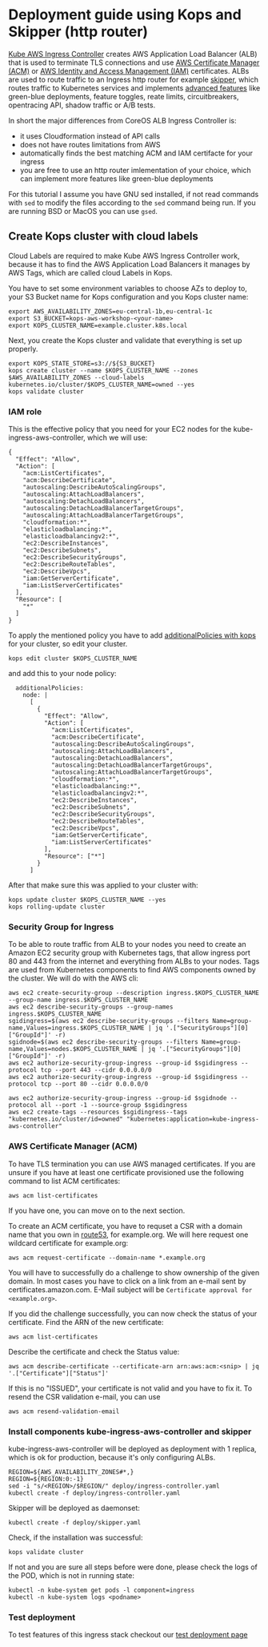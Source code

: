 # Deployment guide using Kops and Skipper (http router)

[Kube AWS Ingress Controller](https://github.com/zalando-incubator/kubernetes-on-aws)
creates AWS Application Load Balancer (ALB) that is used to terminate TLS connections and use
[AWS Certificate Manager (ACM)](https://aws.amazon.com/certificate-manager/) or
[AWS Identity and Access Management (IAM)](http://docs.aws.amazon.com/IAM/latest/APIReference/Welcome.html)
certificates. ALBs are used to route traffic to an Ingress http router for example
[skipper](https://github.com/zalando/skipper/), which routes
traffic to Kubernetes services and implements
[advanced features](https://zalando.github.io/skipper/dataclients/kubernetes/)
like green-blue deployments, feature toggles, reate limits,
circuitbreakers, opentracing API, shadow traffic or A/B tests.

In short the major differences from CoreOS ALB Ingress Controller is:

- it uses Cloudformation instead of API calls
- does not have routes limitations from AWS
- automatically finds the best matching ACM and IAM certifacte for your ingress
- you are free to use an http router imlementation of your choice, which can implement more features like green-blue deployments

For this tutorial I assume you have GNU sed installed, if not read
commands with `sed` to modify the files according to the `sed` command
being run. If you are running BSD or MacOS you can use `gsed`.

## Create Kops cluster with cloud labels

Cloud Labels are required to make Kube AWS Ingress Controller work,
because it has to find the AWS Application Load Balancers it manages
by AWS Tags, which are called cloud Labels in Kops.

You have to set some environment variables to choose AZs to deploy to,
your S3 Bucket name for Kops configuration and you Kops cluster name:

```
export AWS_AVAILABILITY_ZONES=eu-central-1b,eu-central-1c
export S3_BUCKET=kops-aws-workshop-<your-name>
export KOPS_CLUSTER_NAME=example.cluster.k8s.local
```


Next, you create the Kops cluster and validate that everything is set up properly.

```
export KOPS_STATE_STORE=s3://${S3_BUCKET}
kops create cluster --name $KOPS_CLUSTER_NAME --zones $AWS_AVAILABILITY_ZONES --cloud-labels kubernetes.io/cluster/$KOPS_CLUSTER_NAME=owned --yes
kops validate cluster
```

### IAM role

This is the effective policy that you need for your EC2 nodes for the
kube-ingress-aws-controller, which we will use:

```
{
  "Effect": "Allow",
  "Action": [
    "acm:ListCertificates",
    "acm:DescribeCertificate",
    "autoscaling:DescribeAutoScalingGroups",
    "autoscaling:AttachLoadBalancers",
    "autoscaling:DetachLoadBalancers",
    "autoscaling:DetachLoadBalancerTargetGroups",
    "autoscaling:AttachLoadBalancerTargetGroups",
    "cloudformation:*",
    "elasticloadbalancing:*",
    "elasticloadbalancingv2:*",
    "ec2:DescribeInstances",
    "ec2:DescribeSubnets",
    "ec2:DescribeSecurityGroups",
    "ec2:DescribeRouteTables",
    "ec2:DescribeVpcs",
    "iam:GetServerCertificate",
    "iam:ListServerCertificates"
  ],
  "Resource": [
    "*"
  ]
}
```

To apply the mentioned policy you have to add [additionalPolicies with kops](https://github.com/kubernetes/kops/blob/master/docs/iam_roles.md) for your cluster, so edit your cluster.

```
kops edit cluster $KOPS_CLUSTER_NAME
```

and add this to your node policy:

```
  additionalPolicies:
    node: |
      [
        {
          "Effect": "Allow",
          "Action": [
            "acm:ListCertificates",
            "acm:DescribeCertificate",
            "autoscaling:DescribeAutoScalingGroups",
            "autoscaling:AttachLoadBalancers",
            "autoscaling:DetachLoadBalancers",
            "autoscaling:DetachLoadBalancerTargetGroups",
            "autoscaling:AttachLoadBalancerTargetGroups",
            "cloudformation:*",
            "elasticloadbalancing:*",
            "elasticloadbalancingv2:*",
            "ec2:DescribeInstances",
            "ec2:DescribeSubnets",
            "ec2:DescribeSecurityGroups",
            "ec2:DescribeRouteTables",
            "ec2:DescribeVpcs",
            "iam:GetServerCertificate",
            "iam:ListServerCertificates"
          ],
          "Resource": ["*"]
        }
      ]
```

After that make sure this was applied to your cluster with:


```
kops update cluster $KOPS_CLUSTER_NAME --yes
kops rolling-update cluster
```


### Security Group for Ingress

To be able to route traffic from ALB to your nodes you need to create
an Amazon EC2 security group with Kubernetes tags, that allow ingress
port 80 and 443 from the internet and everything from ALBs to your
nodes. Tags are used from Kubernetes components to find AWS components
owned by the cluster. We will do with the AWS cli:

```
aws ec2 create-security-group --description ingress.$KOPS_CLUSTER_NAME --group-name ingress.$KOPS_CLUSTER_NAME
aws ec2 describe-security-groups --group-names ingress.$KOPS_CLUSTER_NAME
sgidingress=$(aws ec2 describe-security-groups --filters Name=group-name,Values=ingress.$KOPS_CLUSTER_NAME | jq '.["SecurityGroups"][0]["GroupId"]' -r)
sgidnode=$(aws ec2 describe-security-groups --filters Name=group-name,Values=nodes.$KOPS_CLUSTER_NAME | jq '.["SecurityGroups"][0]["GroupId"]' -r)
aws ec2 authorize-security-group-ingress --group-id $sgidingress --protocol tcp --port 443 --cidr 0.0.0.0/0
aws ec2 authorize-security-group-ingress --group-id $sgidingress --protocol tcp --port 80 --cidr 0.0.0.0/0

aws ec2 authorize-security-group-ingress --group-id $sgidnode --protocol all --port -1 --source-group $sgidingress
aws ec2 create-tags --resources $sgidingress--tags "kubernetes.io/cluster/id=owned" "kubernetes:application=kube-ingress-aws-controller"
```

### AWS Certificate Manager (ACM)

To have TLS termination you can use AWS managed certificates.  If you
are unsure if you have at least one certificate provisioned use the
following command to list ACM certificates:

```
aws acm list-certificates
```

If you have one, you can move on to the next section.

To create an ACM certificate, you have to requset a CSR with a domain name that you own in [route53](https://aws.amazon.com/route53/), for example.org. We will here request one wildcard certificate for example.org:

```
aws acm request-certificate --domain-name *.example.org
```

You will have to successfully do a challenge to show ownership of the
given domain. In most cases you have to click on a link from an e-mail
sent by certificates.amazon.com. E-Mail subject will be `Certificate approval for <example.org>`.

If you did the challenge successfully, you can now check the status of
your certificate. Find the ARN of the new certificate:

```
aws acm list-certificates
```

Describe the certificate and check the Status value:

```
aws acm describe-certificate --certificate-arn arn:aws:acm:<snip> | jq '.["Certificate"]["Status"]'
```

If this is no "ISSUED", your certificate is not valid and you have to fix it.
To resend the CSR validation e-mail, you can use

```
aws acm resend-validation-email
```


### Install components kube-ingress-aws-controller and skipper

kube-ingress-aws-controller will be deployed as deployment with 1
replica, which is ok for production, because it's only configuring
ALBs.

```
REGION=${AWS_AVAILABILITY_ZONES#*,}
REGION=${REGION:0:-1}
sed -i "s/<REGION>/$REGION/" deploy/ingress-controller.yaml
kubectl create -f deploy/ingress-controller.yaml
```

Skipper will be deployed as daemonset:

```
kubectl create -f deploy/skipper.yaml
```

Check, if the installation was successful:

```
kops validate cluster
```

If not and you are sure all steps before were done, please check the logs of the POD, which is not in running state:

```
kubectl -n kube-system get pods -l component=ingress
kubectl -n kube-system logs <podname>
```

### Test deployment

To test features of this ingress stack checkout our [test deployment page](deploy/test-deployment.md)
